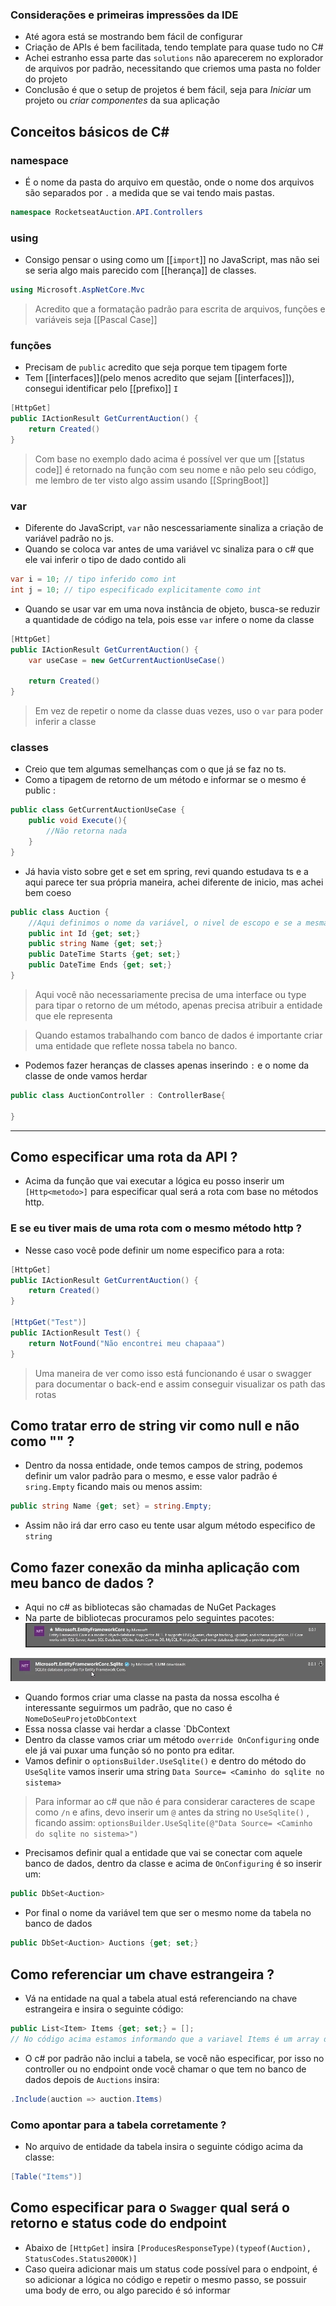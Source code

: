 ### Considerações e primeiras impressões da IDE
- Até agora está se mostrando bem fácil de configurar 
- Criação de APIs é bem facilitada, tendo template para quase tudo no C# 
- Achei estranho essa parte das `solutions` não aparecerem no explorador de arquivos por padrão, necessitando que criemos uma pasta no folder do projeto
- Conclusão é que o setup de projetos é bem fácil, seja para *Iniciar* um projeto ou *criar componentes* da sua aplicação
## Conceitos básicos de C# 

### namespace 
- É o nome da pasta do arquivo em questão, onde o nome dos arquivos são separados por `.`  a medida que se vai tendo mais pastas.
```c#
namespace RocketseatAuction.API.Controllers
```
### using 
- Consigo pensar o using como um [[`import`]] no JavaScript, mas não sei se seria algo mais parecido com [[herança]] de classes.
```c#
using Microsoft.AspNetCore.Mvc
```

> Acredito que a formatação padrão para escrita de arquivos, funções e variáveis seja [[Pascal Case]] 

### funções 
- Precisam de `public` acredito que seja porque tem tipagem forte
- Tem [[interfaces]](pelo menos acredito que sejam [[interfaces]]), consegui identificar pelo [[prefixo]] `I` 
```c#
[HttpGet]
public IActionResult GetCurrentAuction() {
	return Created()
}
```

>Com base no exemplo dado acima é possível ver que um [[status code]] é retornado na função com seu nome e não pelo seu código, me lembro de ter visto algo assim usando [[SpringBoot]] 

### var 
- Diferente do JavaScript, `var` não nescessariamente sinaliza a criação de variável padrão no js.
- Quando se coloca var antes de uma variável vc sinaliza para o c# que ele vai inferir o tipo de dado contido ali
```c#
var i = 10; // tipo inferido como int
int j = 10; // tipo especificado explicitamente como int
```
- Quando se usar var em uma nova instância de objeto, busca-se reduzir a quantidade de código na tela, pois esse `var` infere o nome da classe 
```c#
[HttpGet]
public IActionResult GetCurrentAuction() {
	var useCase = new GetCurrentAuctionUseCase()
	
	return Created()
}
```

> Em vez de repetir o nome da classe duas vezes, uso o `var` para poder inferir a classe

### classes
- Creio que tem algumas semelhanças com o que já se faz no ts.
- Como a tipagem de retorno de um método e informar se o mesmo é public : 
```c#
public class GetCurrentAuctionUseCase {
	public void Execute(){
		//Não retorna nada
	}
}
```
 - Já havia visto sobre get e set em spring, revi quando estudava ts e a aqui parece ter sua própria maneira, achei diferente de inicio, mas achei bem coeso
```c#
public class Auction {
	//Aqui definimos o nome da variável, o nivel de escopo e se a mesma pode ser usada e editada  
	public int Id {get; set;}
	public string Name {get; set;}
	public DateTime Starts {get; set;}
	public DateTime Ends {get; set;}
}
```

> Aqui você não necessariamente precisa de uma interface ou type para tipar o retorno de um método, apenas precisa atribuir a entidade que ele representa

> Quando estamos trabalhando com banco de dados é importante criar uma entidade que reflete nossa tabela no banco.

- Podemos fazer heranças de classes apenas inserindo `:` e o nome da classe de onde vamos herdar
```c#
public class AuctionController : ControllerBase{

}
```

---
## Como especificar uma rota da API ? 

- Acima da função que vai executar a lógica eu posso inserir um `[Http<metodo>]` para especificar qual será a rota com base no métodos http. 
### E se eu tiver mais de uma rota com o mesmo método http ? 
- Nesse caso você pode definir um nome especifico para a rota: 
```c#
[HttpGet]
public IActionResult GetCurrentAuction() {
	return Created()
}

[HttpGet("Test")]
public IActionResult Test() {
	return NotFound("Não encontrei meu chapaaa")
}
```

> Uma maneira de ver como isso está funcionando é usar o swagger para documentar o back-end e assim conseguir visualizar os path das rotas

## Como tratar erro de string vir como null e não como "" ? 
- Dentro da nossa entidade, onde temos campos de string, podemos definir um valor padrão para o mesmo, e esse valor padrão é `sring.Empty` ficando mais ou menos assim: 
```c#
public string Name {get; set} = string.Empty;
```
- Assim não irá dar erro caso eu tente usar algum método especifico de `string` 

## Como fazer conexão da minha aplicação com meu banco de dados ?
- Aqui no c# as bibliotecas são chamadas de NuGet Packages
- Na parte de bibliotecas procuramos pelo seguintes pacotes: 
![](Pasted%20image%2020240207205812.png)

![](Pasted%20image%2020240207205824.png)

- Quando formos criar uma classe na pasta da nossa escolha é interessante seguirmos um padrão, que no caso é `NomeDoSeuProjetoDbContext`
- Essa nossa classe vai herdar a classe `DbContext
- Dentro da classe vamos criar um método `override OnConfiguring` onde ele já vai puxar uma função só no ponto pra editar.
- Vamos definir o `optionsBuilder.UseSqlite()` e dentro do método do `UseSqlite`  vamos inserir uma string `Data Source= <Caminho do sqlite no sistema>`
> Para informar ao c# que não é para considerar caracteres de scape como `/n` e afins, devo inserir um `@` antes da string no `UseSqlite()` , ficando assim: `optionsBuilder.UseSqlite(@"Data Source= <Caminho do sqlite no sistema>")`
- Precisamos definir qual a entidade que vai se conectar com aquele banco de dados, dentro da classe e acima de `OnConfiguring` é so inserir um: 
```c#
public DbSet<Auction>
```
- Por final o nome da variável tem que ser o mesmo nome da tabela no banco de dados
```c#
public DbSet<Auction> Auctions {get; set;}
```

## Como referenciar um chave estrangeira ? 
- Vá na entidade na qual a tabela atual está referenciando na chave estrangeira e insira o seguinte código: 
```c#
public List<Item> Items {get; set;} = [];
// No código acima estamos informando que a variavel Items é um array de Item e que seu valor padrão é um array vazio
```
- O c# por padrão não inclui a tabela, se você não especificar, por isso no controller ou no endpoint onde você chamar o que tem no banco de dados depois de `Auctions` insira: 
```c# 
.Include(auction => auction.Items)
```
### Como apontar para a tabela corretamente ? 
- No arquivo de entidade da tabela insira o seguinte código acima da classe: 
```c#
[Table("Items")]
```

## Como especificar para o `Swagger` qual será o retorno e status code do endpoint

- Abaixo de `[HttpGet]` insira `[ProducesResponseType)(typeof(Auction), StatusCodes.Status200OK)]`
- Caso queira adicionar mais um status code possível para o endpoint, é so adicionar a lógica no código e repetir o mesmo passo, se possuir uma body de erro, ou algo parecido é só informar 